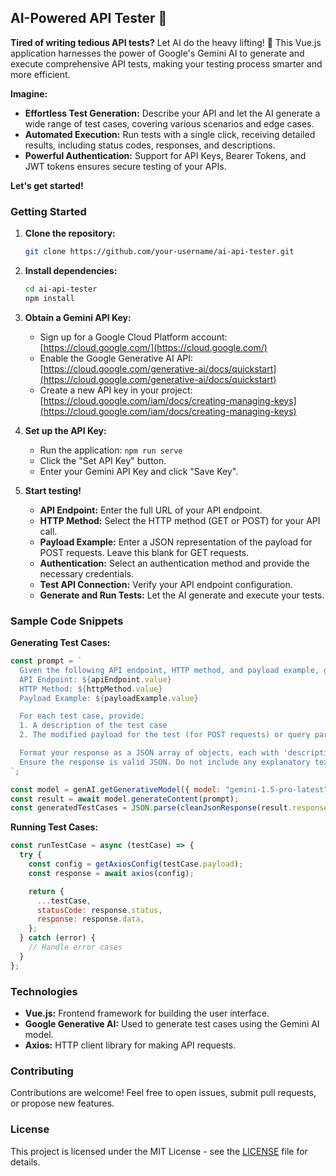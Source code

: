 ## AI-Powered API Tester 🚀

**Tired of writing tedious API tests?** Let AI do the heavy lifting! 🤖 This Vue.js application harnesses the power of Google's Gemini AI to generate and execute comprehensive API tests, making your testing process smarter and more efficient.

**Imagine:**

* **Effortless Test Generation:**  Describe your API and let the AI generate a wide range of test cases, covering various scenarios and edge cases.
* **Automated Execution:**  Run tests with a single click, receiving detailed results, including status codes, responses, and descriptions.
* **Powerful Authentication:** Support for API Keys, Bearer Tokens, and JWT tokens ensures secure testing of your APIs.

**Let's get started!**

### Getting Started

1. **Clone the repository:**

   ```bash
   git clone https://github.com/your-username/ai-api-tester.git
   ```

2. **Install dependencies:**

   ```bash
   cd ai-api-tester
   npm install
   ```

3. **Obtain a Gemini API Key:**

   * Sign up for a Google Cloud Platform account: [https://cloud.google.com/](https://cloud.google.com/)
   * Enable the Google Generative AI API: [https://cloud.google.com/generative-ai/docs/quickstart](https://cloud.google.com/generative-ai/docs/quickstart)
   * Create a new API key in your project: [https://cloud.google.com/iam/docs/creating-managing-keys](https://cloud.google.com/iam/docs/creating-managing-keys)

4. **Set up the API Key:**

   * Run the application: `npm run serve`
   * Click the "Set API Key" button.
   * Enter your Gemini API Key and click "Save Key".

5. **Start testing!**

   * **API Endpoint:** Enter the full URL of your API endpoint.
   * **HTTP Method:** Select the HTTP method (GET or POST) for your API call.
   * **Payload Example:**  Enter a JSON representation of the payload for POST requests. Leave this blank for GET requests.
   * **Authentication:** Select an authentication method and provide the necessary credentials.
   * **Test API Connection:** Verify your API endpoint configuration.
   * **Generate and Run Tests:**  Let the AI generate and execute your tests.

###  Sample Code Snippets

**Generating Test Cases:**

```javascript
const prompt = `
  Given the following API endpoint, HTTP method, and payload example, generate all possible test cases:
  API Endpoint: ${apiEndpoint.value}
  HTTP Method: ${httpMethod.value}
  Payload Example: ${payloadExample.value}

  For each test case, provide:
  1. A description of the test case
  2. The modified payload for the test (for POST requests) or query parameters (for GET requests)

  Format your response as a JSON array of objects, each with 'description' and 'payload' fields.
  Ensure the response is valid JSON. Do not include any explanatory text outside the JSON structure.
`;

const model = genAI.getGenerativeModel({ model: "gemini-1.5-pro-latest" });
const result = await model.generateContent(prompt);
const generatedTestCases = JSON.parse(cleanJsonResponse(result.response.text()));
```

**Running Test Cases:**

```javascript
const runTestCase = async (testCase) => {
  try {
    const config = getAxiosConfig(testCase.payload);
    const response = await axios(config);

    return {
      ...testCase,
      statusCode: response.status,
      response: response.data,
    };
  } catch (error) {
    // Handle error cases
  }
};
```

### Technologies

* **Vue.js:** Frontend framework for building the user interface.
* **Google Generative AI:**  Used to generate test cases using the Gemini AI model.
* **Axios:**  HTTP client library for making API requests.

### Contributing

Contributions are welcome! Feel free to open issues, submit pull requests, or propose new features.

### License

This project is licensed under the MIT License - see the [LICENSE](LICENSE) file for details.
